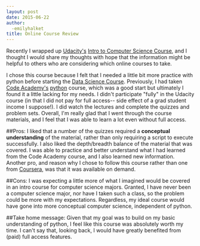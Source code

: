 ```yaml
---
layout: post
date: 2015-06-22
author: 
  -emilyhalket
title: Online Course Review
---
```




Recently I wrapped up [Udacity's](https://www.udacity.com/) 
[Intro to Computer Science Course](https://www.udacity.com/course/intro-to-computer-science--cs101), 
and I thought I would share my thoughts 
with hope that the information might be helpful to others who 
are considering which online courses to take.

I chose this course because I felt that I needed a little bit 
more practice with python before starting the [Data Science Course](https://www.udacity.com/course/intro-to-data-science--ud359).
Previously, I had taken [Code Academy's](www.codeacademy.com) [python](http://www.codecademy.com/en/tracks/python) course, 
which was a good start but ultimately I found it a little lacking for my needs.
I didn't participate "fully" in the Udacity course (in that I did not pay for full access-- side effect of a grad student income I suppose!). I did watch the lectures and complete the quizzes and problem sets.
Overall, I'm really glad that I went through the course materials, and I feel that I was able to learn a lot even without full access.

##Pros: 
I liked that a number of the quizzes required a **conceptual understanding** of the material, rather than only requiring a script to execute successfully.
I also liked the depth/breadth balance of the material that was covered. 
I was able to practice and better understand what I had learned from the Code Academy course, and I also learned new information.
Another pro, and reason why I chose to follow this course rather than one from [Coursera](https://www.coursera.org/), was that it was available on demand.

##Cons: 
I was expecting a little more of what I imagined would be covered in an intro course for computer science majors. Granted, 
I have never been a computer science major, nor have I taken such a class, so the problem could be more with my expectations. 
Regardless, my ideal course would have gone into more conceptual computer science, independent of python.

##Take home message: 
Given that my goal was to build on my basic understanding of python, I feel like this course was absolutely worth my time. I can't say that, looking back, I would have greatly benefited from (paid) full access features. 

